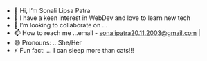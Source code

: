 - 👋 Hi, I’m Sonali Lipsa Patra
- 👀 I have a keen interest in WebDev and love to learn new tech 
- 💞️ I’m looking to collaborate on ...
- 📫 How to reach me ...email - sonalipatra20.11.2003@gmail.com |
- 😄 Pronouns: ...She/Her
- ⚡ Fun fact: ... I can sleep more than cats!!!



<!---
Sonalilipsa17375/Sonalilipsa17375 is a ✨ special ✨ repository because its `README.md` (this file) appears on your GitHub profile.
You can click the Preview link to take a look at your changes.
--->
